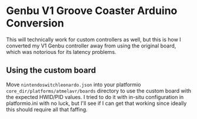 # Genbu V1 Groove Coaster Arduino Conversion

This will technically work for custom controllers as well, but this is how I converted my V1 Genbu controller away from using the original board, which was notorious for its latency problems. 

## Using the custom board

Move `nintendoswitchleonardo.json` into your platformio `core_dir/platforms/atmelavr/boards` directory to use the custom board with the expected HWID/PID values. I tried to do it with in-situ configuration in platformio.ini with no luck, but I'll see if I can get that working since ideally this should require all that faffing.
